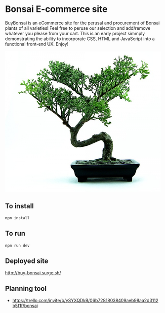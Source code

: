 # Bonsai E-commerce site

BuyBonsai is an eCommerce site for the perusal and procurement of Bonsai plants of all varieties! Feel free to peruse our selection and add/remove whatever you please from your cart. This is an early project simmply demonstrating the ability to incorporate CSS, HTML and JavaScript into a functional front-end UX. Enjoy!

![Alt text](https://github.com/TSPeterson206/buyBonsai/blob/master/images/bonsai-1.jpg "Screenshot")

## To install

```bash
npm install
```

## To run

```bash
npm run dev
```

## Deployed site

http://buy-bonsai.surge.sh/

## Planning tool

* https://trello.com/invite/b/ySYXQDkB/06b72818038409aeb98aa2d3112b5f1f/bonsai
